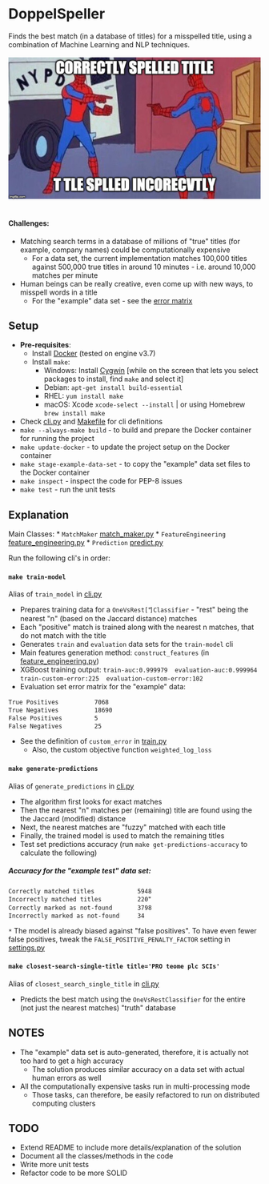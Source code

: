 # DoppelSpeller

Finds the best match (in a database of titles) for a misspelled title,
using a combination of Machine Learning and NLP techniques.<br/><br/>
![Project description](./description.jpg)<br/><br/>
#### Challenges:
* Matching search terms in a database of millions of "true" titles (for example, company names) could be computationally expensive
    - For a data set, the current implementation matches 100,000 titles against 500,000 true titles in around 10 minutes - i.e. around 10,000 matches per minute
* Human beings can be really creative, even come up with new ways, to misspell words in a title
    - For the "example" data set - see the [error matrix](#accuracy-for-the-example-test-data-set)

## Setup
* **Pre-requisites**:
    - Install [Docker](https://docs.docker.com/install/) (tested on engine v3.7)
    - Install `make`:
        - Windows: Install [Cygwin](https://www.cygwin.com/setup-x86_64.exe) [while on the screen that lets you select packages to install, find `make` and select it]
        - Debian: `apt-get install build-essential`
        - RHEL: `yum install make`
        - macOS: Xcode `xcode-select --install` | or using Homebrew `brew install make`
* Check [cli.py](./doppelspeller/cli.py) and [Makefile](./Makefile) for cli definitions
* `make --always-make build` - to build and prepare the Docker container for running the project
* `make update-docker` - to update the project setup on the Docker container
* `make stage-example-data-set` - to copy the "example" data set files to the Docker container
* `make inspect` - inspect the code for PEP-8 issues
* `make test` - run the unit tests

## Explanation

Main Classes:
    * `MatchMaker` [match_maker.py](./doppelspeller/match_maker.py)
    * `FeatureEngineering` [feature_engineering.py](./doppelspeller/feature_engineering.py)
    * `Prediction` [predict.py](./doppelspeller/predict.py)

Run the following cli's in order:

#### `make train-model`
Alias of `train_model` in [cli.py](./doppelspeller/cli.py)
* Prepares training data for a `OneVsRest[ ⃰]Classifier` - "rest" being the nearest "n" (based on the Jaccard distance) matches
* Each "positive" match is trained along with the nearest n matches, that do not match with the title
* Generates `train` and `evaluation` data sets for the `train-model` cli
* Main features generation method: `construct_features` (in [feature_engineering.py](./doppelspeller/feature_engineering.py))
* XGBoost training output: `train-auc:0.999979	evaluation-auc:0.999964	train-custom-error:225	evaluation-custom-error:102`
* Evaluation set error matrix for the "example" data:
```
True Positives          7068
True Negatives          18690
False Positives         5
False Negatives         25
```
* See the definition of `custom_error` in [train.py](./doppelspeller/train.py)
    - Also, the custom objective function `weighted_log_loss`

#### `make generate-predictions`
Alias of `generate_predictions` in [cli.py](./doppelspeller/cli.py)
* The algorithm first looks for exact matches
* Then the nearest "n" matches per (remaining) title are found using the the Jaccard (modified) distance
* Next, the nearest matches are "fuzzy" matched with each title
* Finally, the trained model is used to match the remaining titles
* Test set predictions accuracy (run `make get-predictions-accuracy` to calculate the following)

##### Accuracy for the "example test" data set:
```
Correctly matched titles            5948
Incorrectly matched titles          220 ⃰
Correctly marked as not-found       3798
Incorrectly marked as not-found     34
```
`*` The model is already biased against "false positives". To have even fewer false positives,
tweak the `FALSE_POSITIVE_PENALTY_FACTOR` setting in [settings.py](./doppelspeller/settings.py)

#### `make closest-search-single-title title='PRO teome plc SCIs'`
Alias of `closest_search_single_title` in [cli.py](./doppelspeller/cli.py)
* Predicts the best match using the `OneVsRestClassifier` for the entire (not just the nearest matches) "truth" database

## NOTES
* The "example" data set is auto-generated, therefore, it is actually not too hard to get a high accuracy
    - The solution produces similar accuracy on a data set with actual human errors as well
* All the computationally expensive tasks run in multi-processing mode
    - Those tasks, can therefore, be easily refactored to run on distributed computing clusters

## TODO
* Extend README to include more details/explanation of the solution
* Document all the classes/methods in the code
* Write more unit tests
* Refactor code to be more SOLID
